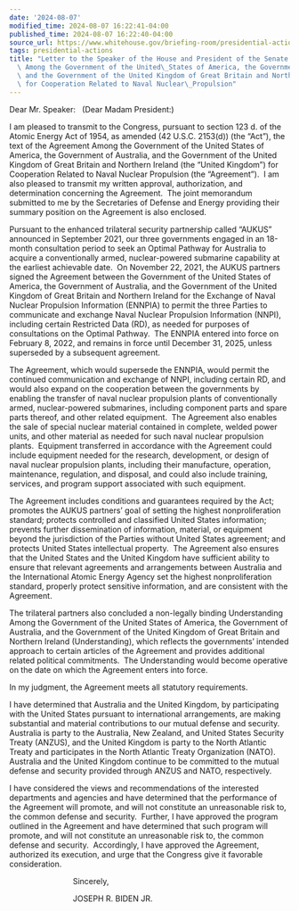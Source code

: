 ```yaml
---
date: '2024-08-07'
modified_time: 2024-08-07 16:22:41-04:00
published_time: 2024-08-07 16:22:40-04:00
source_url: https://www.whitehouse.gov/briefing-room/presidential-actions/2024/08/07/letter-to-the-speaker-of-the-house-and-president-of-the-senate-on-the-agreement-among-the-government-of-the-united-states-of-america-the-government-of-australia-and-the-government-of-the-united-king/
tags: presidential-actions
title: "Letter to the Speaker of the House and President of the Senate on the Agreement\
  \ Among the Government of the United\_States of America, the Government of Australia,\
  \ and the Government of the United Kingdom of Great Britain and Northern Ireland\
  \ for Cooperation Related to Naval Nuclear\_Propulsion"
---
```

 
Dear Mr. Speaker:   (Dear Madam President:)

I am pleased to transmit to the Congress, pursuant to section 123 d. of
the Atomic Energy Act of 1954, as amended (42 U.S.C. 2153(d)) (the
“Act”), the text of the Agreement Among the Government of the United
States of America, the Government of Australia, and the Government of
the United Kingdom of Great Britain and Northern Ireland (the “United
Kingdom”) for Cooperation Related to Naval Nuclear Propulsion (the
“Agreement”).  I am also pleased to transmit my written approval,
authorization, and determination concerning the Agreement.  The joint
memorandum submitted to me by the Secretaries of Defense and Energy
providing their summary position on the Agreement is also enclosed.

Pursuant to the enhanced trilateral security partnership called “AUKUS”
announced in September 2021, our three governments engaged in an
18-month consultation period to seek an Optimal Pathway for Australia to
acquire a conventionally armed, nuclear-powered submarine capability at
the earliest achievable date.  On November 22, 2021, the AUKUS partners
signed the Agreement between the Government of the United States of
America, the Government of Australia, and the Government of the United
Kingdom of Great Britain and Northern Ireland for the Exchange of Naval
Nuclear Propulsion Information (ENNPIA) to permit the three Parties to
communicate and exchange Naval Nuclear Propulsion Information (NNPI),
including certain Restricted Data (RD), as needed for purposes of
consultations on the Optimal Pathway.  The ENNPIA entered into force on
February 8, 2022, and remains in force until December 31, 2025, unless
superseded by a subsequent agreement.

The Agreement, which would supersede the ENNPIA, would permit the
continued communication and exchange of NNPI, including certain RD, and
would also expand on the cooperation between the governments by enabling
the transfer of naval nuclear propulsion plants of conventionally armed,
nuclear-powered submarines, including component parts and spare parts
thereof, and other related equipment.  The Agreement also enables the
sale of special nuclear material contained in complete, welded power
units, and other material as needed for such naval nuclear propulsion
plants.  Equipment transferred in accordance with the Agreement could
include equipment needed for the research, development, or design of
naval nuclear propulsion plants, including their manufacture, operation,
maintenance, regulation, and disposal, and could also include training,
services, and program support associated with such equipment.

The Agreement includes conditions and guarantees required by the Act;
promotes the AUKUS partners’ goal of setting the highest
nonproliferation standard; protects controlled and classified United
States information; prevents further dissemination of information,
material, or equipment beyond the jurisdiction of the Parties without
United States agreement; and protects United States intellectual
property.  The Agreement also ensures that the United States and the
United Kingdom have sufficient ability to ensure that relevant
agreements and arrangements between Australia and the International
Atomic Energy Agency set the highest nonproliferation standard, properly
protect sensitive information, and are consistent with the Agreement.

The trilateral partners also concluded a non-legally binding
Understanding Among the Government of the United States of America, the
Government of Australia, and the Government of the United Kingdom of
Great Britain and Northern Ireland (Understanding), which reflects the
governments’ intended approach to certain articles of the Agreement and
provides additional related political commitments.  The Understanding
would become operative on the date on which the Agreement enters into
force.

In my judgment, the Agreement meets all statutory requirements.

I have determined that Australia and the United Kingdom, by
participating with the United States pursuant to international
arrangements, are making substantial and material contributions to our
mutual defense and security.  Australia is party to the Australia, New
Zealand, and United States Security Treaty (ANZUS), and the United
Kingdom is party to the North Atlantic Treaty and participates in the
North Atlantic Treaty Organization (NATO).  Australia and the United
Kingdom continue to be committed to the mutual defense and security
provided through ANZUS and NATO, respectively.

I have considered the views and recommendations of the interested
departments and agencies and have determined that the performance of the
Agreement will promote, and will not constitute an unreasonable risk to,
the common defense and security.  Further, I have approved the program
outlined in the Agreement and have determined that such program will
promote, and will not constitute an unreasonable risk to, the common
defense and security.  Accordingly, I have approved the Agreement,
authorized its execution, and urge that the Congress give it favorable
consideration.

                             Sincerely,

                             JOSEPH R. BIDEN JR.
